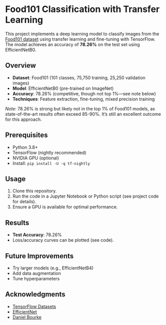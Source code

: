 # Food101 Classification with Transfer Learning

This project implements a deep learning model to classify images from the [Food101 dataset](https://data.vision.ee.ethz.ch/cvl/datasets_extra/food-101/) using transfer learning and fine-tuning with TensorFlow. The model achieves an accuracy of **78.26%** on the test set using EfficientNetB0.

## Overview

- **Dataset**: Food101 (101 classes, 75,750 training, 25,250 validation images)
- **Model**: EfficientNetB0 (pre-trained on ImageNet)
- **Accuracy**: 78.26% (competitive, though not top 1%—see note below)
- **Techniques**: Feature extraction, fine-tuning, mixed precision training

*Note*: 78.26% is strong but likely not in the top 1% of Food101 models, as state-of-the-art results often exceed 85-90%. It’s still an excellent outcome for this approach.

## Prerequisites

- Python 3.8+
- TensorFlow (nightly recommended)
- NVIDIA GPU (optional)
- Install: `pip install -U -q tf-nightly`

## Usage

1. Clone this repository.
2. Run the code in a Jupyter Notebook or Python script (see project code for details).
3. Ensure a GPU is available for optimal performance.

## Results

- **Test Accuracy**: 78.26%
- Loss/accuracy curves can be plotted (see code).

## Future Improvements

- Try larger models (e.g., EfficientNetB4)
- Add data augmentation
- Tune hyperparameters

## Acknowledgments

- [TensorFlow Datasets](https://www.tensorflow.org/datasets)
- [EfficientNet](https://arxiv.org/abs/1905.11946)
- [Daniel Bourke](https://github.com/mrdbourke/tensorflow-deep-learning)

